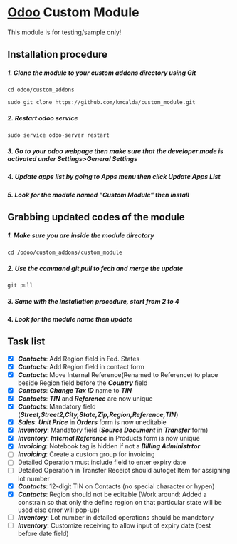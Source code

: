 # [Odoo](https://www.odoo.com "Odoo's Homepage") Custom Module

This module is for testing/sample only!

## Installation procedure

##### 1. Clone the module to your custom addons directory using _Git_
```
cd odoo/custom_addons
```
```
sudo git clone https://github.com/kmcalda/custom_module.git
```
##### 2. Restart odoo service
```
sudo service odoo-server restart
```

##### 3. Go to your odoo webpage then make sure that the _developer mode_ is activated under _Settings>General Settings_

##### 4. Update apps list by going to Apps menu then click _Update Apps List_

##### 5. Look for the module named _"Custom Module"_ then install

## Grabbing updated codes of the module

##### 1. Make sure you are inside the module directory
```
cd /odoo/custom_addons/custom_module
```
##### 2. Use the command git pull to fech and merge the update
```
git pull
```
##### 3. Same with the _Installation procedure_, start from _2 to 4_
##### 4. Look for the module name then _update_

## Task list
- [x] ***Contacts***: Add Region field in Fed. States
- [x] ***Contacts***: Add Region field in contact form
- [x] ***Contacts***: Move Internal Reference(Renamed to Reference) to place beside Region field before the ***_Country_*** field
- [x] ***Contacts***: **_Change Tax ID_** name to **_TIN_**
- [x] ***Contacts***: **_TIN_** and **_Reference_** are now unique
- [x] ***Contacts***: Mandatory field (***_Street,Street2,City,State,Zip,Region,Reference,TIN_***)
- [x] ***Sales***: **_Unit Price_** in **_Orders_** form is now uneditable
- [x] ***Inventory***: Mandatory field (**_Source Document_** in **_Transfer_** form)
- [x] ***Inventory***: **_Internal Reference_** in Products form is now unique
- [x] ***Invoicing***: Notebook tag is hidden if not a **_Billing Administrtor_**
- [ ] ***Invoicing***: Create a custom group for invoicing
- [ ] Detailed Operation must include field to enter expiry date
- [ ] Detailed Operation in Transfer Receipt should autoget Item for assigning lot number
- [x] ***Contacts***: 12-digit TIN on Contacts (no special character or hypen)
- [x] ***Contacts***: Region should not be editable (Work around: Added a constrain so that only the define region on that particular state will be used else error will pop-up)
- [ ] ***Inventory***: Lot number in detailed operations should be mandatory
- [ ] ***Inventory***: Customize receiving to allow input of expiry date (best before date field)
